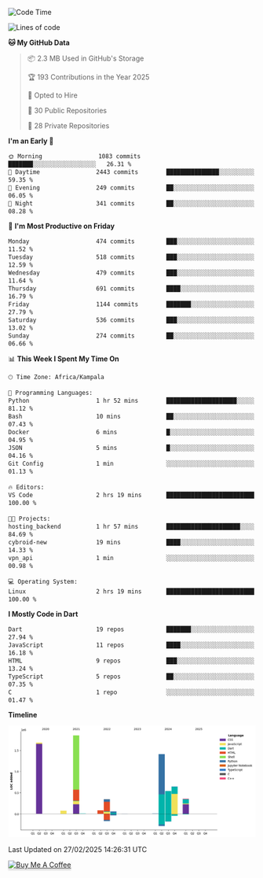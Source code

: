 <!--START_SECTION:waka-->
![Code Time](http://img.shields.io/badge/Code%20Time-949%20hrs%209%20mins-blue)

![Lines of code](https://img.shields.io/badge/From%20Hello%20World%20I%27ve%20Written-7.1%20million%20lines%20of%20code-blue)

**🐱 My GitHub Data** 

> 📦 2.3 MB Used in GitHub's Storage 
 > 
> 🏆 193 Contributions in the Year 2025
 > 
> 💼 Opted to Hire
 > 
> 📜 30 Public Repositories 
 > 
> 🔑 28 Private Repositories 
 > 
**I'm an Early 🐤** 

```text
🌞 Morning                1083 commits        ███████░░░░░░░░░░░░░░░░░░   26.31 % 
🌆 Daytime                2443 commits        ███████████████░░░░░░░░░░   59.35 % 
🌃 Evening                249 commits         ██░░░░░░░░░░░░░░░░░░░░░░░   06.05 % 
🌙 Night                  341 commits         ██░░░░░░░░░░░░░░░░░░░░░░░   08.28 % 
```
📅 **I'm Most Productive on Friday** 

```text
Monday                   474 commits         ███░░░░░░░░░░░░░░░░░░░░░░   11.52 % 
Tuesday                  518 commits         ███░░░░░░░░░░░░░░░░░░░░░░   12.59 % 
Wednesday                479 commits         ███░░░░░░░░░░░░░░░░░░░░░░   11.64 % 
Thursday                 691 commits         ████░░░░░░░░░░░░░░░░░░░░░   16.79 % 
Friday                   1144 commits        ███████░░░░░░░░░░░░░░░░░░   27.79 % 
Saturday                 536 commits         ███░░░░░░░░░░░░░░░░░░░░░░   13.02 % 
Sunday                   274 commits         ██░░░░░░░░░░░░░░░░░░░░░░░   06.66 % 
```


📊 **This Week I Spent My Time On** 

```text
🕑︎ Time Zone: Africa/Kampala

💬 Programming Languages: 
Python                   1 hr 52 mins        ████████████████████░░░░░   81.12 % 
Bash                     10 mins             ██░░░░░░░░░░░░░░░░░░░░░░░   07.43 % 
Docker                   6 mins              █░░░░░░░░░░░░░░░░░░░░░░░░   04.95 % 
JSON                     5 mins              █░░░░░░░░░░░░░░░░░░░░░░░░   04.16 % 
Git Config               1 min               ░░░░░░░░░░░░░░░░░░░░░░░░░   01.13 % 

🔥 Editors: 
VS Code                  2 hrs 19 mins       █████████████████████████   100.00 % 

🐱‍💻 Projects: 
hosting_backend          1 hr 57 mins        █████████████████████░░░░   84.69 % 
cybroid-new              19 mins             ████░░░░░░░░░░░░░░░░░░░░░   14.33 % 
vpn_api                  1 min               ░░░░░░░░░░░░░░░░░░░░░░░░░   00.98 % 

💻 Operating System: 
Linux                    2 hrs 19 mins       █████████████████████████   100.00 % 
```

**I Mostly Code in Dart** 

```text
Dart                     19 repos            ███████░░░░░░░░░░░░░░░░░░   27.94 % 
JavaScript               11 repos            ████░░░░░░░░░░░░░░░░░░░░░   16.18 % 
HTML                     9 repos             ███░░░░░░░░░░░░░░░░░░░░░░   13.24 % 
TypeScript               5 repos             ██░░░░░░░░░░░░░░░░░░░░░░░   07.35 % 
C                        1 repo              ░░░░░░░░░░░░░░░░░░░░░░░░░   01.47 % 
```



**Timeline**

![Lines of Code chart](https://raw.githubusercontent.com/drexhacker/drexhacker/main/assets/bar_graph.png)


 Last Updated on 27/02/2025 14:26:31 UTC
<!--END_SECTION:waka-->

<a href="https://www.buymeacoffee.com/drexsoftorg" target="_blank"><img src="https://www.buymeacoffee.com/assets/img/custom_images/orange_img.png" alt="Buy Me A Coffee" style="height: 41px !important;width: 174px !important;box-shadow: 0px 3px 2px 0px rgba(190, 190, 190, 0.5) !important;-webkit-box-shadow: 0px 3px 2px 0px rgba(190, 190, 190, 0.5) !important;" ></a>


<!---
drexhacker/drexhacker is a ✨ special ✨ repository because its `README.md` (this file) appears on your GitHub profile.
You can click the Preview link to take a look at your changes.
--->
